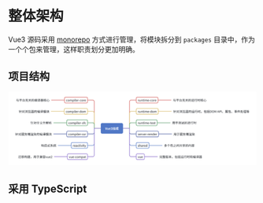 # 整体架构

Vue3 源码采用 [monorepo](/guide/notes/monorepo) 方式进行管理，将模块拆分到 `packages` 目录中，作为一个个包来管理，这样职责划分更加明确。

## 项目结构

![vue3架构图](/images/vue3/vue3-architecture.png)



## 采用 TypeScript

